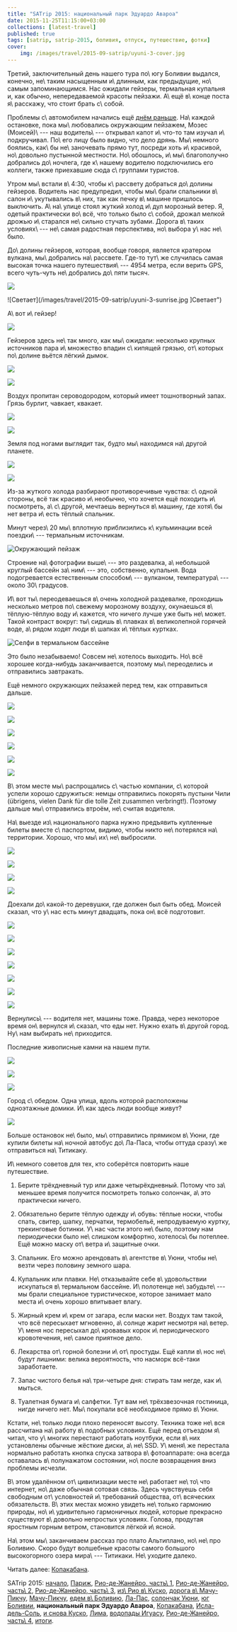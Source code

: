 ```yaml
---
title: "SATrip 2015: национальный парк Эдуардо Авароа"
date: 2015-11-25T11:15:00+03:00
collections: [latest-travel]
published: true
tags: [satrip, satrip-2015, боливия, отпуск, путешествие, фотки]
cover:
    img: /images/travel/2015-09-satrip/uyuni-3-cover.jpg
---
```


Третий, заключительный день нашего тура по\ югу Боливии выдался, конечно, не\ таким насыщенным и\ длинным, как
предыдущие, но\ самым запоминающимся. Нас ожидали гейзеры, термальная купальня и, как обычно, непередаваемой красоты
пейзажи. А\ ещё в\ конце поста я\ расскажу, что стоит брать с\ собой.

<!--more-->

Проблемы с\ автомобилем начались ещё [днём раньше][uyuni-2].  На\ каждой остановке, пока мы\ любовались окружающим
пейзажем, Мозес (Моисей)\ --- наш водитель\ --- открывал капот и\ что-то там изучал и\ подкручивал. По\ его лицу было
видно, что дело дрянь. Мы\ немного боялись, как\ бы не\ заночевать прямо тут, посреди хоть и\ красивой, но\ довольно
пустынной местности. Но\ обошлось, и\ мы\ благополучно добрались до\ ночлега, где к\ нашему водителю подключились его
коллеги, также приехавшие сюда с\ группами туристов.

Утром мы\ встали в\ 4:30, чтобы к\ рассвету добраться до\ долины гейзеров. Водитель нас предупредил, чтобы мы\ брали
спальники в\ салон и\ укутывались в\ них, так как печку в\ машине пришлось выключить. А\ на\ улице стоял жуткий холод
и\ дул морозный ветер. Я, одетый практически во\ всё, что только было с\ собой, дрожал мелкой дрожью и\ старался
не\ сильно стучать зубами. Дорога в\ таких условиях\ --- не\ самая радостная перспектива, но\ выбора у\ нас не\ было.

До\ долины гейзеров, которая, вообще говоря, является кратером вулкана, мы\ добрались на\ рассвете. Где-то тут\ же
случилась самая высокая точка нашего путешествия\ --- 4954 метра, если верить GPS, всего чуть-чуть не\ добрались
до\ пяти тысяч.

![](/images/travel/2015-09-satrip/uyuni-3-top-point.jpg)

![Светает](/images/travel/2015-09-satrip/uyuni-3-sunrise.jpg ]Светает")

А\ вот и\ гейзер!

![](/images/travel/2015-09-satrip/uyuni-3-geyser.jpg)

Гейзеров здесь не\ так много, как мы\ ожидали: несколько крупных источников пара и\ множество впадин с\ кипящей грязью,
от\ которых по\ долине вьётся лёгкий дымок.

![](/images/travel/2015-09-satrip/uyuni-3-geyser-steam-1.jpg)

![](/images/travel/2015-09-satrip/uyuni-3-geyser-steam-2.jpg)

Воздух пропитан сероводородом, который имеет тошнотворный запах. Грязь бурлит, чавкает, квакает.

![](/images/travel/2015-09-satrip/uyuni-3-geyser-mud-1.jpg)

![](/images/travel/2015-09-satrip/uyuni-3-geyser-mud-2.jpg)

Земля под ногами выглядит так, будто мы\ находимся на\ другой планете.

![](/images/travel/2015-09-satrip/uyuni-3-geyser-soil-1.jpg)

![](/images/travel/2015-09-satrip/uyuni-3-geyser-soil-2.jpg)

Из-за жуткого холода разбирают противоречивые чувства: с\ одной стороны, всё так красиво и\ необычно, что хочется ещё
походить и\ посмотреть, а\ с\ другой, мечтаешь вернуться в\ машину, где хотя\ бы нет ветра и\ есть тёплый спальник.

Минут через\ 20 мы\ вплотную приблизились к\ кульминации всей поездки\ --- термальным источникам.

![Окружающий пейзаж](/images/travel/2015-09-satrip/uyuni-3-thermas-overview.jpg)

Строение на\ фотографии выше\ --- это раздевалка, а\ небольшой круглый бассейн за\ ним\ --- это, собственно, купальня.
Вода подогревается естественным способом\ --- вулканом, температура\ --- около 30\ градусов.

И\ вот ты\ переодеваешься в\ очень холодной раздевалке, проходишь несколько метров по\ свежему морозному воздуху,
окунаешься в\ тёплую-тёплую воду и\ кажется, что ничего лучше уже быть не\ может. Такой контраст вокруг: ты\ сидишь
в\ плавках в\ великолепной горячей воде, а\ рядом ходят люди в\ шапках и\ тёплых куртках.

![](/images/travel/2015-09-satrip/uyuni-3-thermas-selfie.jpg "Селфи в термальном бассейне")

Это было незабываемо! Совсем не\ хотелось выходить. Но\ всё хорошее когда-нибудь заканчивается, поэтому мы\ переоделись
и отправились завтракать.

Ещё немного окружающих пейзажей перед тем, как отправиться дальше.

![](/images/travel/2015-09-satrip/uyuni-3-thermas-1.jpg)

![](/images/travel/2015-09-satrip/uyuni-3-thermas-2.jpg)

![](/images/travel/2015-09-satrip/uyuni-3-thermas-3.jpg)

![](/images/travel/2015-09-satrip/uyuni-3-thermas-4.jpg)

![](/images/travel/2015-09-satrip/uyuni-3-thermas-5.jpg)

![](/images/travel/2015-09-satrip/uyuni-3-thermas-6.jpg)

В\ этом месте мы\ распрощались с\ частью компании, с\ которой успели хорошо сдружиться: немцы отправились покорять
пустыни Чили (übrigens, vielen Dank für die tolle Zeit zusammen verbringt!). Поэтому дальше мы\ отправились втроём,
не\ считая водителя.

На\ выезде из\ национального парка нужно предъявить купленные билеты вместе с\ паспортом, видимо, чтобы никто
не\ потерялся на\ территории. Хорошо, что мы\ их\ не\ выбросили.

![](/images/travel/2015-09-satrip/uyuni-3-road-1.jpg)

![](/images/travel/2015-09-satrip/uyuni-3-road-2.jpg)

![](/images/travel/2015-09-satrip/uyuni-3-road-3.jpg)

![](/images/travel/2015-09-satrip/uyuni-3-road-4.jpg)

Доехали до\ какой-то деревушки, где должен был быть обед. Моисей сказал, что у\ нас есть минут двадцать, пока он\ всё
подготовит.

![](/images/travel/2015-09-satrip/uyuni-3-village-1.jpg)

![](/images/travel/2015-09-satrip/uyuni-3-village-2.jpg)

![](/images/travel/2015-09-satrip/uyuni-3-village-3.jpg)

![](/images/travel/2015-09-satrip/uyuni-3-village-4.jpg)

![](/images/travel/2015-09-satrip/uyuni-3-village-5.jpg)

![](/images/travel/2015-09-satrip/uyuni-3-village-6.jpg)

![](/images/travel/2015-09-satrip/uyuni-3-village-7.jpg)

Вернулись\ --- водителя нет, машины тоже. Правда, через некоторое время он\ вернулся и\ сказал, что еды нет. Нужно ехать
в\ другой город. Ну\ нам выбирать не\ приходится.

Последние живописные камни на нашем пути.

![](/images/travel/2015-09-satrip/uyuni-3-stones-1.jpg)

![](/images/travel/2015-09-satrip/uyuni-3-stones-2.jpg)

![](/images/travel/2015-09-satrip/uyuni-3-stones-3.jpg)

Город с\ обедом. Одна улица, вдоль которой расположены одноэтажные домики. И\ как здесь люди вообще живут?

![](/images/travel/2015-09-satrip/uyuni-3-city.jpg)

Больше остановок не\ было, мы\ отправились прямиком в\ Уюни, где купили билеты на\ ночной автобус до\ Ла-Паса, чтобы
оттуда сразу\ же отправиться на\ Титикаку.

И\ немного советов для тех, кто соберётся повторить наше путешествие.

1.  Берите трёхдневный тур или даже четырёхдневный. Потому что за\ меньшее время получится посмотреть только солончак,
    а\ это практически ничего.

2.  Обязательно берите тёплую одежду и\ обувь: тёплые носки, чтобы спать, свитер, шапку, перчатки, термобельё,
    непродуваемую куртку, трекинговые ботинки. У\ нас части этого не\ было, поэтому нам периодически было не\ слишком
    комфортно, хотелось\ бы потеплее. Ещё можно маску от\ ветра и\ защитные очки.

3.  Спальник. Его можно арендовать в\ агентстве в\ Уюни, чтобы не\ везти через половину земного шара.

4.  Купальник или плавки. Не\ отказывайте себе в\ удовольствии искупаться в\ термальном бассейне. И\ полотенце
    не\ забудьте\ --- мы брали специальное туристическое, которое занимает мало места и\ очень хорошо впитывает влагу.

5.  Жирный крем и\ крем от загара, если маски нет. Воздух там такой, что всё пересыхает мгновенно, а\ солнце жарит
    несмотря на\ ветер. У\ меня нос пересыхал до\ кровавых корок и\ периодического кровотечения, не\ самое приятное
    дело.

6.  Лекарства от\ горной болезни и\ от\ простуды. Ещё капли в\ нос не\ будут лишними: велика вероятность, что насморк
    всё-таки заработаете.

7.  Запас чистого белья на\ три-четыре дня: стирать там негде, как и\ мыться.

8.  Туалетная бумага и\ салфетки. Тут вам не\ трёхзвезочная гостиница, нигде ничего нет. Мы\ покупали всё необходимое
    прямо в\ Уюни.

Кстати, не\ только люди плохо переносят высоту. Техника тоже не\ вся рассчитана на\ работу в\ подобных условиях. Ещё
перед отъездом я\ читал, что у\ многих перестают работать ноутбуки, если в\ них установлены обычные жёсткие диски,
а\ не\ SSD. У\ меня\ же перестала нормально работать кнопка спуска затвора в\ фотоаппарате: она всегда оставалась
в\ полунажатом состоянии, но\ после возвращения вниз проблемы исчезли.

В\ этом удалённом от\ цивилизации месте не\ работает не\ то\ что интернет, но\ даже обычная сотовая связь. Здесь
чувствуешь себя свободным от\ условностей и\ требований общества, от\ всяческих обязательств. В\ этих местах можно
увидеть не\ только гармонию природы, но\ и\ удивительно гармоничных людей, которые прекрасно существуют в\ довольно
непростых условиях. Голова, продутая яростным горным ветром, становится лёгкой и\ ясной.

На\ этом мы\ заканчиваем рассказ про плато Альтиплано, но\ не\ про Боливию. Скоро будут волшебные красоты самого
большого высокогорного озера мира\ --- Титикаки. Не\ уходите далеко.

Читать далее: [Копакабана](/post/satrip-2015-copacabana/).

SATrip 2015:
[начало](/post/satrip-2015-paris/),
[Париж](/post/satrip-2015-paris/),
[Рио-де-Жанейро, часть\ 1](/post/satrip-2015-rio-1/),
[Рио-де-Жанейро, часть\ 2](/post/satrip-2015-rio-2/),
[Рио-де-Жанейро, часть\ 3](/post/satrip-2015-rio-3/),
[из\ Рио в\ Куско](/post/satrip-2015-rio-to-cusco/),
[дорога в\ Мачу-Пикчу](/post/satrip-2015-road-to-machu-picchu/),
[Мачу-Пикчу](/post/satrip-2015-machu-picchu/),
[едем в\ Боливию](/post/satrip-2015-to-bolivia/),
[Ла-Пас](/post/satrip-2015-la-paz/),
[солончак Уюни](/post/satrip-2015-uyuni-salt-flats/),
[юг Боливии](/post/satrip-2015-south-of-bolivia/),
**национальный парк Эдуардо Авароа**,
[Копакабана](/post/satrip-2015-copacabana/),
[Исла-дель-Соль](/post/satrip-2015-isla-del-sol/),
[и снова Куско](/post/satrip-2015-cusco-again/),
[Лима](/post/satrip-2015-lima/),
[водопады Игуасу](/post/satrip-2015-iguazu-falls),
[Рио-де-Жанейро, часть\ 4](/post/satrip-2015-rio-4/),
[итоги](/post/satrip-2015-results/).

[uyuni-2]: /post/satrip-2015-south-of-bolivia/
